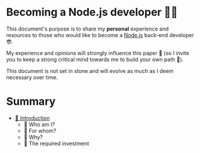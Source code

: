 # Becoming a Node.js developer 🐢🚀

This document's purpose is to share my **personal** experience and resources to those who would like to
become a [Node.js](https://nodejs.org/fr/) back-end developer 😎.

My experience and opinions will strongly influence this paper 👿 (so I invite you to keep a strong critical mind towards me to build your own path 🐤).

This document is not set in stone and will evolve as much as I deem necessary over time.

# Summary

- [👋 Introduction](./chapters/introduction/introduction.md)
    - 👀 Who am I?
    - 👊 For whom?
    - 💬 Why?
    - 😬 The required investment